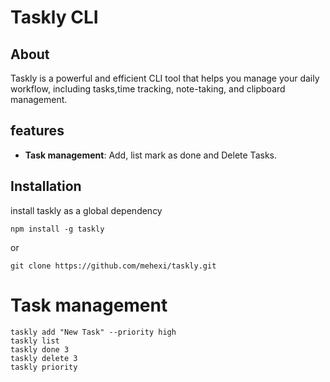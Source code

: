 # Taskly CLI

## About

Taskly is a powerful and efficient CLI tool that helps you manage your daily workflow, including tasks,time tracking, note-taking, and clipboard management.

## features

- **Task management**: Add, list mark as done and Delete Tasks.

## Installation

install taskly as a global dependency

```
npm install -g taskly
```

or

```
git clone https://github.com/mehexi/taskly.git
```

# Task management

```
taskly add "New Task" --priority high
taskly list
taskly done 3
taskly delete 3
taskly priority
```
